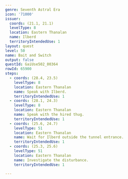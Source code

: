 ```yaml
---
genre: Seventh Astral Era
icon: '71000'
issuer:
  coords: (21.1, 21.1)
  levelType: 8
  location: Eastern Thanalan
  name: Ilberd
  territoryIntendedUse: 1
layout: quest
level: 50
name: Bait and Switch
output: false
questId: GaiUse502_00364
rowId: 65900
steps:
  - coords: (28.4, 23.5)
    levelType: 8
    location: Eastern Thanalan
    name: Speak with Ilberd.
    territoryIntendedUse: 1
  - coords: (28.1, 24.3)
    levelType: 8
    location: Eastern Thanalan
    name: Speak with the hired thug.
    territoryIntendedUse: 1
  - coords: (25.6, 24.7)
    levelType: 51
    location: Eastern Thanalan
    name: Wait for Ilberd outside the tunnel entrance.
    territoryIntendedUse: 1
  - coords: (25.3, 25.6)
    levelType: 51
    location: Eastern Thanalan
    name: Investigate the disturbance.
    territoryIntendedUse: 1

---
```

